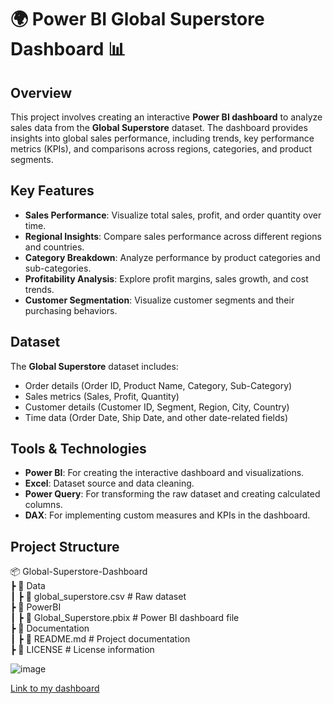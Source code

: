 # 🌍 Power BI Global Superstore Dashboard 📊

## Overview  
This project involves creating an interactive **Power BI dashboard** to analyze sales data from the **Global Superstore** dataset. The dashboard provides insights into global sales performance, including trends, key performance metrics (KPIs), and comparisons across regions, categories, and product segments.

## Key Features  
- **Sales Performance**: Visualize total sales, profit, and order quantity over time.  
- **Regional Insights**: Compare sales performance across different regions and countries.  
- **Category Breakdown**: Analyze performance by product categories and sub-categories.  
- **Profitability Analysis**: Explore profit margins, sales growth, and cost trends.  
- **Customer Segmentation**: Visualize customer segments and their purchasing behaviors.  

## Dataset  
The **Global Superstore** dataset includes:
- Order details (Order ID, Product Name, Category, Sub-Category)
- Sales metrics (Sales, Profit, Quantity)
- Customer details (Customer ID, Segment, Region, City, Country)
- Time data (Order Date, Ship Date, and other date-related fields)

## Tools & Technologies  
- **Power BI**: For creating the interactive dashboard and visualizations.  
- **Excel**: Dataset source and data cleaning.
- **Power Query**: For transforming the raw dataset and creating calculated columns.  
- **DAX**: For implementing custom measures and KPIs in the dashboard.  

## Project Structure  
 
📦 Global-Superstore-Dashboard  
 ┣ 📂 Data  
 ┃ ┣ 📜 global_superstore.csv        # Raw dataset  
 ┣ 📂 PowerBI  
 ┃ ┣ 📜 Global_Superstore.pbix       # Power BI dashboard file  
 ┣ 📂 Documentation  
 ┃ ┣ 📜 README.md                   # Project documentation  
 ┣ 📜 LICENSE                       # License information

![image](https://github.com/user-attachments/assets/71cea68b-5d6d-41b8-850e-507b0f5cf538)

[Link to my dashboard](https://app.powerbi.com/links/yNVoFjWu8f?ctid=6efd0f20-57c8-4447-b53f-00d4992ca50b&pbi_source=linkShare)

